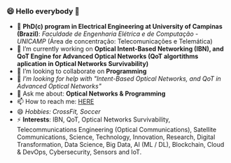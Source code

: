 ### 😄 Hello everybody 👋

<!--
**felipeescallon/felipeescallon** is a ✨ _special_ ✨ repository because its `README.md` (this file) appears on your GitHub profile.

Here are some ideas to get you started:
-->
- 🌱 **PhD(c) program in Electrical Engineering at University of Campinas (Brazil)**: *Faculdade de Engenharia Elétrica e de Computação - UNICAMP* (Área de concentração: Telecomunicações e Telemática)
- 🔭 I’m currently working on **Optical Intent-Based Networking (IBN), and QoT Engine for Advanced Optical Networks (QoT algortithms aplication in Optical Networks Survivability)**
- 👯 I’m looking to collaborate on **Programming**
- 🤔 *I’m looking for help with "Intent-Based Optical Networks, and QoT in Advanced Optical Networks"*
- 💬 Ask me about: **Optical Networks & Programming**
- 📫 How to reach me: [HERE](https://felipeescallon.github.io/felipeescallon.io/) 
- 😄 *Hobbies: CrossFit, Soccer*
- ⚡ **Interests**: IBN, QoT, Optical Networks Survivability, Telecommunications Engineering (Optical Communications), Satellite Communications, Science, Technology, Innovation, Research, Digital Transformation, Data Science, Big Data, AI (ML / DL), Blockchain, Cloud & DevOps, Cybersecurity, Sensors and IoT.

